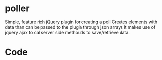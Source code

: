 # poller
Simple, feature rich jQuery plugin for creating a poll 
Creates elements with data than can be passed to the plugin through json arrays 
It makes use of jquery ajax to cal server side methouds to save/retrieve data.

# Code


